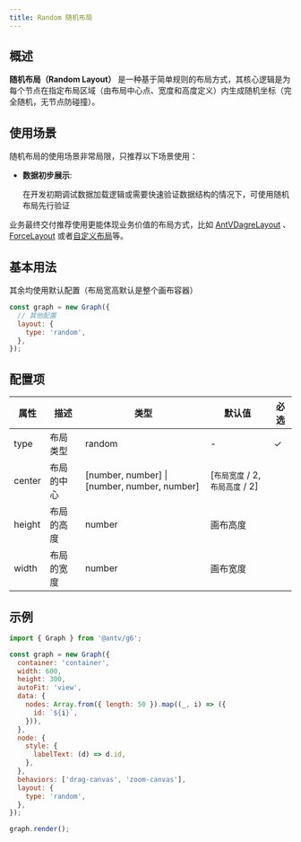 ```yaml
---
title: Random 随机布局
---
```


## 概述

**随机布局（Random Layout）** 是一种基于简单规则的布局方式，其核心逻辑是为每个节点在指定布局区域（由布局中心点、宽度和高度定义）内生成随机坐标（完全随机，无节点防碰撞）。

## 使用场景

随机布局的使用场景非常局限，只推荐以下场景使用：

- **数据初步展示**:

  在开发初期调试数据加载逻辑或需要快速验证数据结构的情况下，可使用随机布局先行验证

业务最终交付推荐使用更能体现业务价值的布局方式，比如 [AntVDagreLayout](/manual/layout/build-in/antv-dagre-layout) 、[ForceLayout](/manual/layout/build-in/force-layout) 或者[自定义布局](/manual/layout/custom-layout)等。

## 基本用法

其余均使用默认配置（布局宽高默认是整个画布容器）

```js
const graph = new Graph({
  // 其他配置
  layout: {
    type: 'random',
  },
});
```

## 配置项

| 属性   | 描述       | 类型                                         | 默认值                           | 必选 |
| ------ | ---------- | -------------------------------------------- | -------------------------------- | ---- |
| type   | 布局类型   | random                                       | -                                | ✓    |
| center | 布局的中心 | [number, number] \| [number, number, number] | [`布局宽度` / 2, `布局高度` / 2] |      |
| height | 布局的高度 | number                                       | 画布高度                         |      |
| width  | 布局的宽度 | number                                       | 画布宽度                         |      |

## 示例

```js | ob {  pin: false, autoMount: true }
import { Graph } from '@antv/g6';

const graph = new Graph({
  container: 'container',
  width: 600,
  height: 300,
  autoFit: 'view',
  data: {
    nodes: Array.from({ length: 50 }).map((_, i) => ({
      id: `${i}`,
    })),
  },
  node: {
    style: {
      labelText: (d) => d.id,
    },
  },
  behaviors: ['drag-canvas', 'zoom-canvas'],
  layout: {
    type: 'random',
  },
});

graph.render();
```

